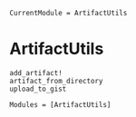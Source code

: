 ```@meta
CurrentModule = ArtifactUtils
```

# ArtifactUtils

```@index
add_artifact!
artifact_from_directory
upload_to_gist
```

```@autodocs
Modules = [ArtifactUtils]
```
